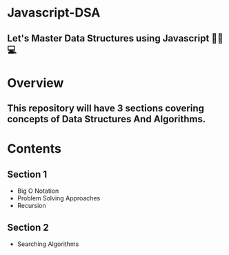 # Javascript-DSA
## Let's Master Data Structures using Javascript 👨‍💻💻

# Overview
## This repository will have 3 sections covering concepts of Data Structures And Algorithms. 

# Contents
## Section 1
* Big O Notation
* Problem Solving Approaches
* Recursion
## Section 2
* Searching Algorithms
